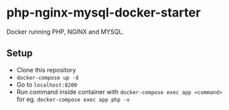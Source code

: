 # php-nginx-mysql-docker-starter
Docker running PHP, NGINX and MYSQL.

## Setup
* Clone this repository
* `docker-compose up -d`
* Go to `localhost:8200`
* Run command inside container with 
`docker-compose exec app <command>`
for eg. `docker-compose exec app php -v`
